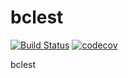 # bclest

[![Build Status](https://travis-ci.org/tbs1980/bclest.svg?branch=develop)](https://travis-ci.org/tbs1980/bclest)
[![codecov](https://codecov.io/gh/tbs1980/bclest/branch/develop/graph/badge.svg)](https://codecov.io/gh/tbs1980/bclest)

bclest
